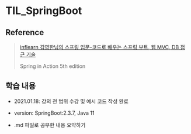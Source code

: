 # TIL_SpringBoot

## Reference
> [inflearn 김영한님의 스프링 입문-코드로 배우는 스프링 부트, 웹 MVC, DB 접근 기술](https://www.inflearn.com/course/%EC%8A%A4%ED%94%84%EB%A7%81-%EC%9E%85%EB%AC%B8-%EC%8A%A4%ED%94%84%EB%A7%81%EB%B6%80%ED%8A%B8)
>
> Spring in Action 5th edition

## 학습 내용

 - 2021.01.18: 강의 전 범위 수강 및 예시 코드 작성 완료
 - version: SpringBoot:2.3.7, Java 11

 - .md 파일로 공부한 내용 요약하기
